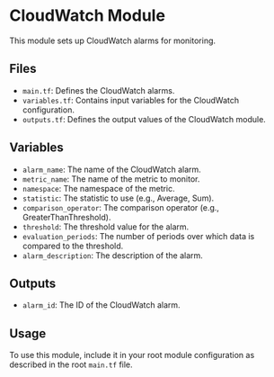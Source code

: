 # CloudWatch Module

This module sets up CloudWatch alarms for monitoring.

## Files

- `main.tf`: Defines the CloudWatch alarms.
- `variables.tf`: Contains input variables for the CloudWatch configuration.
- `outputs.tf`: Defines the output values of the CloudWatch module.

## Variables

- `alarm_name`: The name of the CloudWatch alarm.
- `metric_name`: The name of the metric to monitor.
- `namespace`: The namespace of the metric.
- `statistic`: The statistic to use (e.g., Average, Sum).
- `comparison_operator`: The comparison operator (e.g., GreaterThanThreshold).
- `threshold`: The threshold value for the alarm.
- `evaluation_periods`: The number of periods over which data is compared to the threshold.
- `alarm_description`: The description of the alarm.

## Outputs

- `alarm_id`: The ID of the CloudWatch alarm.

## Usage

To use this module, include it in your root module configuration as described in the root `main.tf` file.
